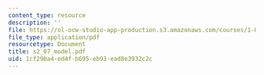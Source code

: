 ```yaml
---
content_type: resource
description: ''
file: https://ol-ocw-studio-app-production.s3.amazonaws.com/courses/1-051-structural-engineering-design-fall-2003/1cf29ba4ed4fb695eb93ead8e3932c2c_s2_07_model.pdf
file_type: application/pdf
resourcetype: Document
title: s2_07_model.pdf
uid: 1cf29ba4-ed4f-b695-eb93-ead8e3932c2c
---
```

